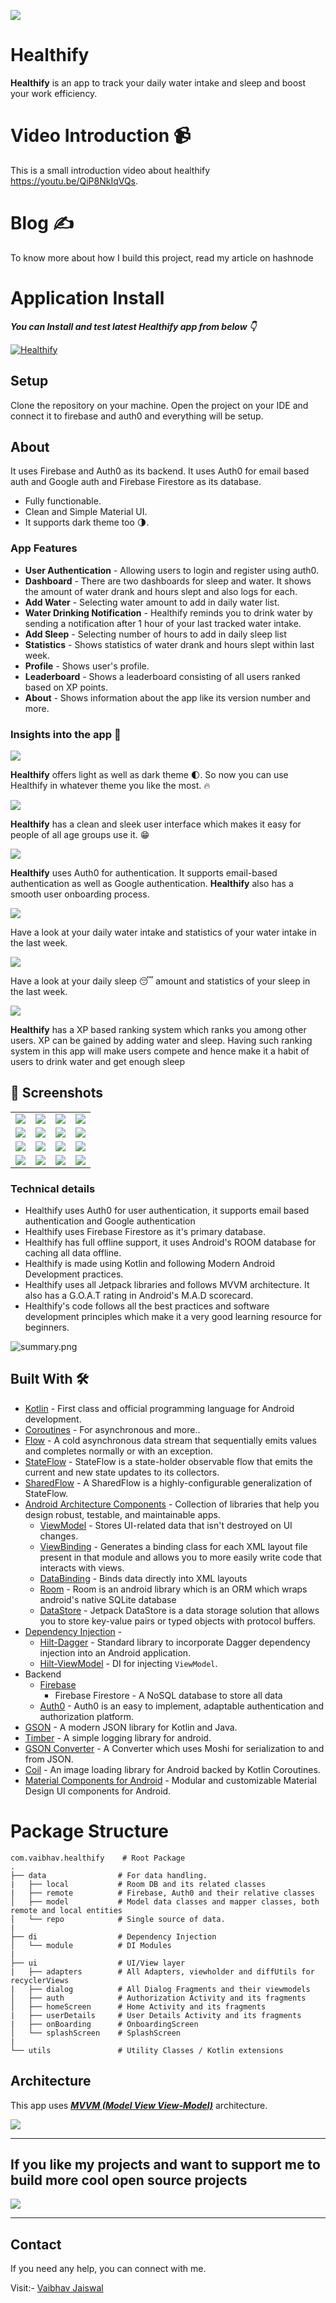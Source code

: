 ![](media/blog-cover.png)

# **Healthify** 

**Healthify** is an app to track your daily water intake and sleep and boost your work efficiency.

# Video Introduction 📹

This is a small introduction video about healthify https://youtu.be/QiP8NkIqVQs.

# Blog ✍

To know more about how I build this project, read my article on hashnode

# Application Install

***You can Install and test latest Healthify app from below 👇***

[![Healthify](https://img.shields.io/badge/Healthify✅-APK-red.svg?style=for-the-badge&logo=android)](https://github.com/Vaibhav2002/Healthify/releases/tag/v1.0.0)

## Setup
Clone the repository on your machine. Open the project on your IDE and connect it to firebase and auth0 and everything will be setup.

## About

 It uses Firebase and Auth0 as its backend. It uses Auth0 for email based auth and Google auth and Firebase Firestore as its database.

- Fully functionable. 
- Clean and Simple Material UI.
- It supports dark theme too 🌗.

### App Features

- **User Authentication** - Allowing users to login and register using auth0.
- **Dashboard** - There are two dashboards for sleep and water. It shows the amount of water drank and hours slept and also logs for each.
- **Add Water** - Selecting water amount to add in daily water list.
- **Water Drinking Notification** - Healthify reminds you to drink water by sending a notification after 1 hour of your last tracked water intake.
- **Add Sleep** - Selecting number of hours to add in daily sleep list
- **Statistics** - Shows statistics of water drank and hours slept within last week. 
- **Profile** - Shows user's profile.
- **Leaderboard** - Shows a leaderboard consisting of all users ranked based on XP points.
- **About** - Shows information about the app like its version number and more.

### Insights into the app 🔎

![](media/light_dark.png)

**Healthify** offers light as well as dark theme 🌓. So now you can use Healthify in whatever theme you like the most. 🔥


![](media/slide-1.png)


**Healthify** has a clean and sleek user interface which makes it easy for people of all age groups use it. 😁


![](media/slide-12.png)


**Healthify** uses Auth0 for authentication. It supports email-based authentication as well as Google authentication. **Healthify** also has a smooth user onboarding process.


![](media/slide-3.png)


Have a look at your daily water intake and statistics of your water intake in the last week.


![](media/slide-4.png)

Have a look at your daily sleep 😴 amount and statistics of your sleep in the last week.


![](media/slide-5.png)

**Healthify** has a XP based ranking system which ranks you among other users. XP can be gained by adding water and sleep. Having such ranking system in this app will make users compete and hence make it a habit of users to drink water and get enough sleep

## 📸 Screenshots

|||||
|:----------------------------------------:|:-----------------------------------------:|:-----------------------------------------: |:-----------------------------------------: |
| ![](media/onboarding1.jpg) | ![](media/onboarding2.jpg) | ![](media/onboarding3.jpg) | ![](media/onboarding4.jpg) |
| ![](media/getting-started.jpg)  | ![](media/username.jpg) | ![](media/weight.jpg)    | ![](media/age.jpg) |
| ![](media/water-dashboard.jpg) | ![](media/sleep-dashboard.jpg)    | ![](media/water-stats.jpg)      | ![](media/sleep-stats.jpg) |
| ![](media/profile.jpg)  |    ![](media/leaderboard.jpg)    | ![](media/about.jpg)        | ![](media/splash.jpg) |


### Technical details 

- Healthify uses Auth0 for user authentication, it supports email based authentication and Google authentication
- Healthify uses Firebase Firestore as it's primary database.
- Healthify has full offline support, it uses Android's ROOM database for caching all data offline.
- Healthify is made using Kotlin and following Modern Android Development practices.
- Healthify uses all Jetpack libraries and follows MVVM architecture. It also has a G.O.A.T rating in Android's  M.A.D scorecard.
- Healthify's code follows all the best practices and software development principles which make it a very good learning resource for beginners.

![summary.png](https://cdn.hashnode.com/res/hashnode/image/upload/v1629894600750/lYuPA7nYY.png)

## Built With 🛠
- [Kotlin](https://kotlinlang.org/) - First class and official programming language for Android development.
- [Coroutines](https://kotlinlang.org/docs/reference/coroutines-overview.html) - For asynchronous and more..
- [Flow](https://kotlin.github.io/kotlinx.coroutines/kotlinx-coroutines-core/kotlinx.coroutines.flow/-flow/) - A cold asynchronous data stream that sequentially emits values and completes normally or with an exception.
 - [StateFlow](https://developer.android.com/kotlin/flow/stateflow-and-sharedflow) - StateFlow is a state-holder observable flow that emits the current and new state updates to its collectors.
 - [SharedFlow](https://developer.android.com/kotlin/flow/stateflow-and-sharedflow) - A SharedFlow is a highly-configurable generalization of StateFlow.
- [Android Architecture Components](https://developer.android.com/topic/libraries/architecture) - Collection of libraries that help you design robust, testable, and maintainable apps.
  - [ViewModel](https://developer.android.com/topic/libraries/architecture/viewmodel) - Stores UI-related data that isn't destroyed on UI changes. 
  - [ViewBinding](https://developer.android.com/topic/libraries/view-binding) - Generates a binding class for each XML layout file present in that module and allows you to more easily write code that interacts with views.
  - [DataBinding](https://developer.android.com/topic/libraries/data-binding) - Binds data directly into XML layouts
  - [Room](https://developer.android.com/training/data-storage/room) - Room is an android library which is an ORM which wraps android's native SQLite database
  - [DataStore](https://developer.android.com/topic/libraries/architecture/datastore) - Jetpack DataStore is a data storage solution that allows you to store key-value pairs or typed objects with protocol buffers.
- [Dependency Injection](https://developer.android.com/training/dependency-injection) - 
  - [Hilt-Dagger](https://dagger.dev/hilt/) - Standard library to incorporate Dagger dependency injection into an Android application.
  - [Hilt-ViewModel](https://developer.android.com/training/dependency-injection/hilt-jetpack) - DI for injecting `ViewModel`.
- Backend
  - [Firebase](https://firebase.google.com)
    - Firebase Firestore - A NoSQL database to store all data
  - [Auth0](https://auth0.com) -  Auth0 is an easy to implement, adaptable authentication and authorization platform.
- [GSON](https://github.com/google/gson) - A modern JSON library for Kotlin and Java.
- [Timber](https://github.com/JakeWharton/timber) - A simple logging library for android.
- [GSON Converter](https://github.com/square/retrofit/tree/master/retrofit-converters/gson) - A Converter which uses Moshi for serialization to and from JSON.
- [Coil](https://github.com/coil-kt/coil) - An image loading library for Android backed by Kotlin Coroutines.
- [Material Components for Android](https://github.com/material-components/material-components-android) - Modular and customizable Material Design UI components for Android.

# Package Structure
    
    com.vaibhav.healthify    # Root Package
    .
    ├── data                # For data handling.
    |   ├── local           # Room DB and its related classes
    |   ├── remote          # Firebase, Auth0 and their relative classes
    │   ├── model           # Model data classes and mapper classes, both remote and local entities
    │   └── repo            # Single source of data.
    |
    ├── di                  # Dependency Injection             
    │   └── module          # DI Modules
    |
    ├── ui                  # UI/View layer
    |   ├── adapters        # All Adapters, viewholder and diffUtils for recyclerViews   
    |   ├── dialog          # All Dialog Fragments and their viewmodels      
    │   ├── auth            # Authorization Activity and its fragments
    │   ├── homeScreen      # Home Activity and its fragments
    |   ├── userDetails     # User Details Activity and its fragments
    |   ├── onBoarding      # OnboardingScreen
    │   └── splashScreen    # SplashScreen
    |
    └── utils               # Utility Classes / Kotlin extensions


## Architecture
This app uses [***MVVM (Model View View-Model)***](https://developer.android.com/jetpack/docs/guide#recommended-app-arch) architecture.

![](https://developer.android.com/topic/libraries/architecture/images/final-architecture.png)
  


---

## If you like my projects and want to support me to build more cool open source projects
  
<a href="https://www.buymeacoffee.com/VaibhavJaiswal"><img src="https://img.buymeacoffee.com/button-api/?text=Buy me a coffee&emoji=&slug=VaibhavJaiswal&button_colour=FFDD00&font_colour=000000&font_family=Cookie&outline_colour=000000&coffee_colour=ffffff"></a>

---

 ## Contact
If you need any help, you can connect with me.

Visit:- [Vaibhav Jaiswal](https://vaibhavjaiswal.vercel.app/#/)
  



